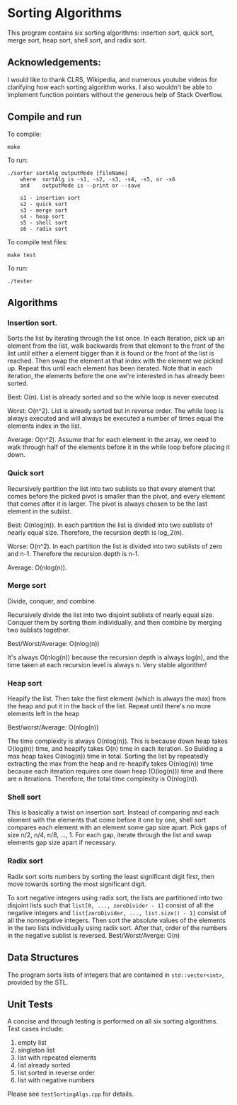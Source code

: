 # Sorting Algorithms
This program contains six sorting algorithms: insertion sort, quick sort, merge sort, heap sort, shell sort, and radix sort. 
## Acknowledgements:
I would like to thank CLRS, Wikipedia, and numerous youtube videos for clarifying how each sorting algorithm works. I also wouldn't be able to implement function pointers without the generous help of Stack Overflow. 
## Compile and run
To compile:
```
make
```
To run:
```
./sorter sortAlg outputMode [fileName]
    where  sortAlg is -s1, -s2, -s3, -s4, -s5, or -s6
    and    outputMode is --print or --save

    s1 - insertion sort
    s2 - quick sort
    s3 - merge sort
    s4 - heap sort
    s5 - shell sort
    s6 - radix sort
```
To compile test files:
```
make test
```
To run:
```
./tester
```

## Algorithms
### Insertion sort.

Sorts the list by iterating through the list once. In each iteration, pick up an element from the list, walk backwards from that element to the front of the list until either a element bigger than it is found or the front of the list is reached. Then swap the element at that index with the element we picked up. Repeat this until each element has been iterated. Note that in each iteration, the elements before the one we're interested in has already been sorted. 

Best: O(n). List is already sorted and so the while loop is never executed.

Worst: O(n^2). List is already sorted but in reverse order. The while loop is always executed and will always be executed a number of times equal the elements index in the list. 

Average: O(n^2). Assume that for each element in the array, we need to walk through half of the elements before it in the while loop before placing it down. 

### Quick sort

Recursively partition the list into two sublists so that every element that comes before the picked pivot is smaller than the pivot, and every element that comes after it is larger. The pivot is always chosen to be the last element in the sublist. 

Best: O(nlog(n)). In each partition the list is divided into two sublists of nearly equal size. Therefore, the recursion depth is log_2(n).

Worse: O(n^2). In each partition the list is divided into two sublists of zero and n-1. Therefore the recursion depth is n-1.

Average: O(nlog(n)).

### Merge sort

Divide, conquer, and combine.

Recursively divide the list into two disjoint sublists of nearly equal size. Conquer them by sorting them individually, and then combine by merging two sublists together.

Best/Worst/Average: O(nlog(n))

It's always O(nlog(n)) because the recursion depth is always log(n), and the time taken at each recursion level is always n. Very stable algorithm!

### Heap sort

Heapify the list. Then take the first element (which is always the max) from the heap and put it in the back of the list. Repeat until there's no more elements left in the heap

Best/worst/Average: O(nlog(n))

The time complexity is always O(nlog(n)). This is because down heap takes O(log(n)) time, and heapify takes O(n) time in each iteration. So Building a max heap takes O(nlog(n)) time in total. Sorting the list by repeatedly extracting the max from the heap and re-heapify takes O(nlog(n)) time because each iteration requires one down heap (O(log(n))) time and there are n iterations. Therefore, the total time complexity is O(nlog(n)). 

### Shell sort

This is basically a twist on insertion sort. Instead of comparing and each element with the elements that come before it one by one, shell sort compares each element with an element some gap size apart. Pick gaps of size n/2, n/4, n/8, ..., 1. For each gap, iterate through the list and swap elements gap size apart if necessary. 

### Radix sort

Radix sort sorts numbers by sorting the least significant digit first, then move towards sorting the most significant digit. 

To sort negative integers using radix sort, the lists are partitioned into two disjoint lists such that `list[0, ..., zeroDivider - 1]` consist of all the negative integers and `list[zeroDivider, ..., list.size() - 1]` consist of all the nonnegative integers. Then sort the absolute values of the elements in the two lists individually using radix sort. After that, order of the numbers in the negative sublist is reversed.
Best/Worst/Averge: O(n)

## Data Structures
The program sorts lists of integers that are contained in `std::vector<int>`, provided by the STL.

## Unit Tests
A concise and through testing is performed on all six sorting algorithms. 
Test cases include: 

1. empty list
2. singleton list
3. list with repeated elements
4. list already sorted
5. list sorted in reverse order
6. list with negative numbers

Please see `testSortingAlgs.cpp` for details.

